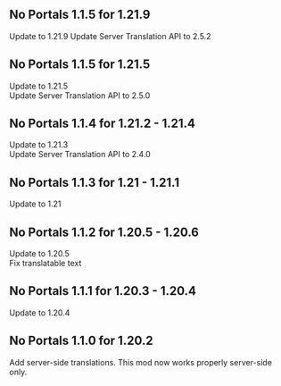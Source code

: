## No Portals 1.1.5 for 1.21.9

Update to 1.21.9 
Update Server Translation API to 2.5.2


## No Portals 1.1.5 for 1.21.5

Update to 1.21.5  
Update Server Translation API to 2.5.0  


## No Portals 1.1.4 for 1.21.2 - 1.21.4

Update to 1.21.3  
Update Server Translation API to 2.4.0


## No Portals 1.1.3 for 1.21 - 1.21.1

Update to 1.21


## No Portals 1.1.2 for 1.20.5 - 1.20.6

Update to 1.20.5  
Fix translatable text  


## No Portals 1.1.1 for 1.20.3 - 1.20.4

Update to 1.20.4


## No Portals 1.1.0 for 1.20.2

Add server-side translations. This mod now works properly server-side only.  
